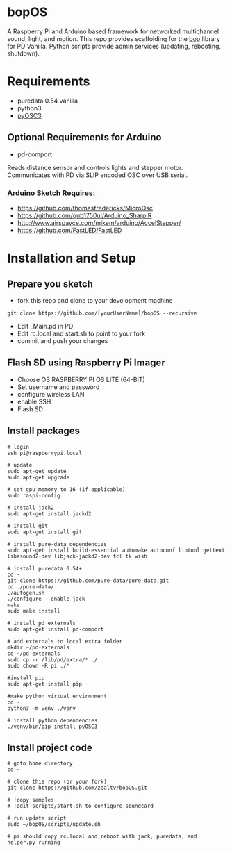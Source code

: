 # bopOS

A Raspberry Pi and Arduino based framework for networked multichannel sound, light, and motion.   This repo provides scaffolding for the [bop](https://github.com/zealtv/bop) library for PD Vanilla. Python scripts provide admin services (updating, rebooting, shutdown). 

# Requirements 

- puredata 0.54 vanilla 
- python3
- [pyOSC3](https://pypi.org/project/pyOSC3/)

## Optional Requirements for Arduino
- pd-comport 

Reads distance sensor and controls lights and stepper motor.  Communicates with PD via SLIP encoded OSC over USB serial.

### Arduino Sketch Requires:
- https://github.com/thomasfredericks/MicroOsc
- https://github.com/qub1750ul/Arduino_SharpIR
- http://www.airspayce.com/mikem/arduino/AccelStepper/
- https://github.com/FastLED/FastLED


# Installation and Setup

## Prepare you sketch
- fork this repo and clone to your development machine
```
git clone https://github.com/[yourUserName]/bopOS --recursive
```
- Edit \_Main.pd in PD
- Edit rc.local and start.sh to point to your fork
- commit and push your changes

## Flash SD using Raspberry Pi Imager
- Choose OS RASPBERRY PI OS LITE (64-BIT)
- Set username and password
- configure wireless LAN
- enable SSH
- Flash SD

## Install packages
```
# login
ssh pi@raspberrypi.local

# update
sudo apt-get update
sudo apt-get upgrade

# set gpu memory to 16 (if applicable)
sudo raspi-config

# install jack2
sudo apt-get install jackd2

# install git
sudo apt-get install git

# install pure-data dependencies
sudo apt-get install build-essential automake autoconf libtool gettext libasound2-dev libjack-jackd2-dev tcl tk wish

# install puredata 0.54+
cd ~
git clone https://github.com/pure-data/pure-data.git
cd ./pure-data/
./autogen.sh
./configure --enable-jack
make
sudo make install

# install pd externals
sudo apt-get install pd-comport

# add externals to local extra folder
mkdir ~/pd-externals
cd ~/pd-externals 
sudo cp -r /lib/pd/extra/* ./
sudo chown -R pi ./*

#install pip
sudo apt-get install pip

#make python virtual environment
cd ~
python3 -m venv ./venv

# install python dependencies
./venv/bin/pip install pyOSC3

```

## Install project code
```
# goto home directory
cd ~

# clone this repo (or your fork)
git clone https://github.com/zealtv/bopOS.git

# !copy samples
# !edit scripts/start.sh to configure soundcard

# run update script 
sudo ~/bopOS/scripts/update.sh

# pi should copy rc.local and reboot with jack, puredata, and helper.py running

```
